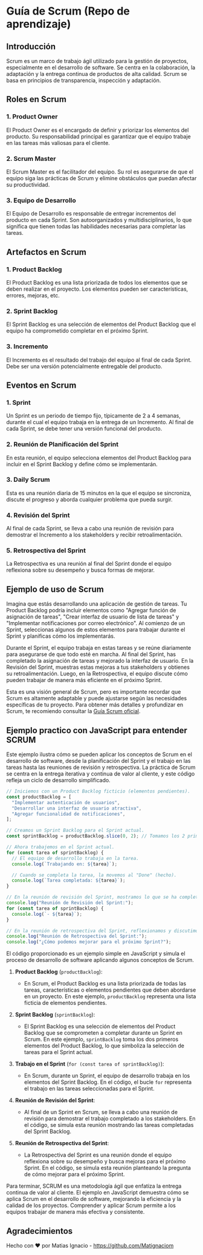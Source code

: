 # Guía de Scrum (Repo de aprendizaje)

## Introducción

Scrum es un marco de trabajo ágil utilizado para la gestión de proyectos, especialmente en el desarrollo de software. Se centra en la colaboración, la adaptación y la entrega continua de productos de alta calidad. Scrum se basa en principios de transparencia, inspección y adaptación.

## Roles en Scrum

### 1. **Product Owner**

El Product Owner es el encargado de definir y priorizar los elementos del producto. Su responsabilidad principal es garantizar que el equipo trabaje en las tareas más valiosas para el cliente.

### 2. **Scrum Master**

El Scrum Master es el facilitador del equipo. Su rol es asegurarse de que el equipo siga las prácticas de Scrum y elimine obstáculos que puedan afectar su productividad.

### 3. **Equipo de Desarrollo**

El Equipo de Desarrollo es responsable de entregar incrementos del producto en cada Sprint. Son autoorganizados y multidisciplinarios, lo que significa que tienen todas las habilidades necesarias para completar las tareas.

## Artefactos en Scrum

### 1. **Product Backlog**

El Product Backlog es una lista priorizada de todos los elementos que se deben realizar en el proyecto. Los elementos pueden ser características, errores, mejoras, etc.

### 2. **Sprint Backlog**

El Sprint Backlog es una selección de elementos del Product Backlog que el equipo ha comprometido completar en el próximo Sprint.

### 3. **Incremento**

El Incremento es el resultado del trabajo del equipo al final de cada Sprint. Debe ser una versión potencialmente entregable del producto.

## Eventos en Scrum

### 1. **Sprint**

Un Sprint es un periodo de tiempo fijo, típicamente de 2 a 4 semanas, durante el cual el equipo trabaja en la entrega de un Incremento. Al final de cada Sprint, se debe tener una versión funcional del producto.

### 2. **Reunión de Planificación del Sprint**

En esta reunión, el equipo selecciona elementos del Product Backlog para incluir en el Sprint Backlog y define cómo se implementarán.

### 3. **Daily Scrum**

Esta es una reunión diaria de 15 minutos en la que el equipo se sincroniza, discute el progreso y aborda cualquier problema que pueda surgir.

### 4. **Revisión del Sprint**

Al final de cada Sprint, se lleva a cabo una reunión de revisión para demostrar el Incremento a los stakeholders y recibir retroalimentación.

### 5. **Retrospectiva del Sprint**

La Retrospectiva es una reunión al final del Sprint donde el equipo reflexiona sobre su desempeño y busca formas de mejorar.

## Ejemplo de uso de Scrum

Imagina que estás desarrollando una aplicación de gestión de tareas. Tu Product Backlog podría incluir elementos como "Agregar función de asignación de tareas", "Crear interfaz de usuario de lista de tareas" y "Implementar notificaciones por correo electrónico". Al comienzo de un Sprint, seleccionas algunos de estos elementos para trabajar durante el Sprint y planificas cómo los implementarás.

Durante el Sprint, el equipo trabaja en estas tareas y se reúne diariamente para asegurarse de que todo esté en marcha. Al final del Sprint, has completado la asignación de tareas y mejorado la interfaz de usuario. En la Revisión del Sprint, muestras estas mejoras a tus stakeholders y obtienes su retroalimentación. Luego, en la Retrospectiva, el equipo discute cómo pueden trabajar de manera más eficiente en el próximo Sprint.

Esta es una visión general de Scrum, pero es importante recordar que Scrum es altamente adaptable y puede ajustarse según las necesidades específicas de tu proyecto. Para obtener más detalles y profundizar en Scrum, te recomiendo consultar la [Guía Scrum oficial](https://www.scrum.org/resources/scrum-guide).

## Ejemplo practico con JavaScript para entender SCRUM

Este ejemplo ilustra cómo se pueden aplicar los conceptos de Scrum en el desarrollo de software, desde la planificación del Sprint y el trabajo en las tareas hasta las reuniones de revisión y retrospectiva.
La práctica de Scrum se centra en la entrega iterativa y continua de valor al cliente, y este código refleja un ciclo de desarrollo simplificado.

```Javascript
// Iniciemos con un Product Backlog ficticio (elementos pendientes).
const productBacklog = [
  "Implementar autenticación de usuarios",
  "Desarrollar una interfaz de usuario atractiva",
  "Agregar funcionalidad de notificaciones",
];

// Creamos un Sprint Backlog para el Sprint actual.
const sprintBacklog = productBacklog.slice(0, 2); // Tomamos los 2 primeros elementos.

// Ahora trabajemos en el Sprint actual.
for (const tarea of sprintBacklog) {
  // El equipo de desarrollo trabaja en la tarea.
  console.log(`Trabajando en: ${tarea}`);

  // Cuando se completa la tarea, la movemos al "Done" (hecho).
  console.log(`Tarea completada: ${tarea}`);
}

// En la reunión de revisión del Sprint, mostramos lo que se ha completado.
console.log("Reunión de Revisión del Sprint:");
for (const tarea of sprintBacklog) {
  console.log(`- ${tarea}`);
}

// En la reunión de retrospectiva del Sprint, reflexionamos y discutimos mejoras.
console.log("Reunión de Retrospectiva del Sprint:");
console.log("¿Cómo podemos mejorar para el próximo Sprint?");
```

El código proporcionado es un ejemplo simple en JavaScript y simula el proceso de desarrollo de software aplicando algunos conceptos de Scrum.

1. **Product Backlog** (`productBacklog`):
   - En Scrum, el Product Backlog es una lista priorizada de todas las tareas, características o elementos pendientes que deben abordarse en un proyecto. En este ejemplo, `productBacklog` representa una lista ficticia de elementos pendientes.

2. **Sprint Backlog** (`sprintBacklog`):
   - El Sprint Backlog es una selección de elementos del Product Backlog que se comprometen a completar durante un Sprint en Scrum. En este ejemplo, `sprintBacklog` toma los dos primeros elementos del Product Backlog, lo que simboliza la selección de tareas para el Sprint actual.

3. **Trabajo en el Sprint** (`for (const tarea of sprintBacklog)`):
   - En Scrum, durante un Sprint, el equipo de desarrollo trabaja en los elementos del Sprint Backlog. En el código, el bucle `for` representa el trabajo en las tareas seleccionadas para el Sprint.

4. **Reunión de Revisión del Sprint**:
   - Al final de un Sprint en Scrum, se lleva a cabo una reunión de revisión para demostrar el trabajo completado a los stakeholders. En el código, se simula esta reunión mostrando las tareas completadas del Sprint Backlog.

5. **Reunión de Retrospectiva del Sprint**:
   - La Retrospectiva del Sprint es una reunión donde el equipo reflexiona sobre su desempeño y busca mejoras para el próximo Sprint. En el código, se simula esta reunión planteando la pregunta de cómo mejorar para el próximo Sprint.

Para terminar, SCRUM es una metodología ágil que enfatiza la entrega continua de valor al cliente. El ejemplo en JavaScript demuestra cómo se aplica Scrum en el desarrollo de software, mejorando la eficiencia y la calidad de los proyectos. Comprender y aplicar Scrum permite a los equipos trabajar de manera más efectiva y consistente.

## Agradecimientos

Hecho con ❤️ por Matias Ignacio - https://github.com/Matignaciom
